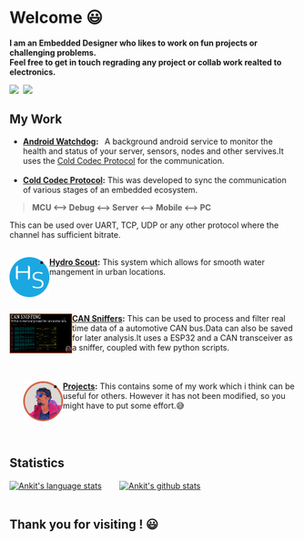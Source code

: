 # Welcome  :smiley:

**I am an Embedded Designer who likes to work on fun projects or challenging problems.\
Feel free to get in touch regrading any project or collab work realted to electronics.**
<p align = "left" ><a href="http://linkedin.com/in/ankit-sultania-27942b114"><img src="https://img.shields.io/badge/LinkedIn-0077B5?style=for-the-badge&logo=linkedin&logoColor=white"/></a>&nbsp;
<a href="mailto:sultania1ankit@gmail.com?subject=Mail From GitHub Profile"><img src="https://img.shields.io/badge/Gmail-D14836?style=for-the-badge&logo=gmail&logoColor=white"/></a>&nbsp;</p>

<t></t>
## My Work

* **[Android Watchdog](https://github.com/sultania1ankit/):** &ensp;A background android service to monitor the health and status of your server, sensors, nodes and other servives.It uses the [Cold Codec Protocol](https://github.com/sultania1ankit/) for the communication.
<br></br>
* **[Cold Codec Protocol](https://github.com/sultania1ankit/):** This was developed to sync the communication of various stages of an embedded ecosystem.
> **MCU <--> Debug <--> Server <--> Mobile <--> PC**

This can be used over UART, TCP, UDP or any other protocol where the channel has sufficient bitrate. 
<br></br>

<a href="https://github.com/sultania1ankit/"><img src="images/my_logos/hydro_scout_solid.png" width="70" height="70" align ="left" padding-right=150px padding-left=150px alt="hydro_scout_logo" /></a>
* **[Hydro Scout](https://github.com/sultania1ankit/):** This system which allows for smooth water mangement in urban locations.
<br></br><br></br>

<a href="https://github.com/sultania1ankit/"><img src="images/my_logos/can_intro.png" width="110" height="70" align="left" alt="CAN_intro_thumbnail" padding-right=150px padding-left=150px/></a>
* **[CAN Sniffers](https://github.com/sultania1ankit/):** This can be used to process and filter real time data of a automotive CAN bus.Data can also be saved for later analysis.It uses a ESP32 and a CAN transceiver as a sniffer, coupled with few python scripts.
<br></br><br></br>
<a href="https://github.com/sultania1ankit/projects"><img src="images/my_logos/thumb_o_bold.png" width="70" height="70" align="left" padding-right=150px padding-left=150px alt="git_main_logo" /></a>
* **[Projects](https://github.com/sultania1ankit/projects):** This contains some of my work which i think can be useful for others. However it has not been modified, so you might have to put some effort.:sweat_smile:
<br></br><br></br>
## Statistics
<t></t>
<a href="https://github.com/sultania1ankit"><img align="center" src="https://github-readme-stats.vercel.app/api/top-langs/?username=sultania1ankit&layout=default&langs_count=10&hide_border=true&theme=radical&custom_title=Languages+used&hide=c%2B%2B" alt="Ankit's language stats" /></a>&nbsp;&nbsp;&nbsp;&nbsp;&nbsp;&nbsp;&nbsp;
<a href="https://github.com/sultania1ankit"><img align="center" src="https://github-readme-stats.vercel.app/api?username=sultania1ankit&show_icons=true&hide_border=true&line_height=33&theme=radical&custom_title=Git Stats" alt="Ankit's github stats" /></a>
<br></br>
## Thank you for visiting ! :smiley:



